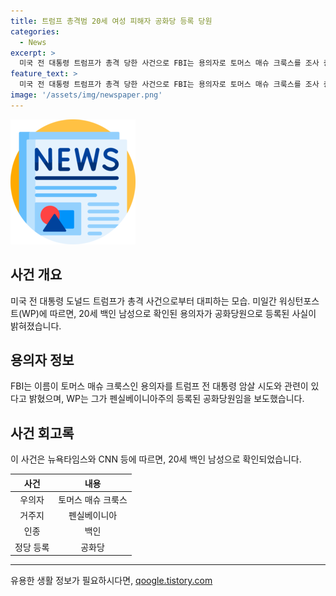 ```yaml
---
title: 트럼프 총격범 20세 여성 피해자 공화당 등록 당원
categories:
  - News
excerpt: >
  미국 전 대통령 트럼프가 총격 당한 사건으로 FBI는 용의자로 토머스 매슈 크룩스를 조사 중이며, 그는 공화당원으로 확인됐다. 펜실베이니아에 거주하는 20세 백인 남성으로 추정되며, 사건에 대한 조사가 진행 중이다. (150자)
feature_text: >
  미국 전 대통령 트럼프가 총격 당한 사건으로 FBI는 용의자로 토머스 매슈 크룩스를 조사 중이며, 그는 공화당원으로 확인됐다. 펜실베이니아에 거주하는 20세 백인 남성으로 추정되며, 사건에 대한 조사가 진행 중이다. (150자)
image: '/assets/img/newspaper.png'
---
```


<p><img src="/assets/img/newspaper.png" alt="kimp 속보" /></p>

<h2 data-ke-size="size26">사건 개요</h2>

<p data-ke-size="size16">미국 전 대통령 도널드 트럼프가 총격 사건으로부터 대피하는 모습. 미일간 워싱턴포스트(WP)에 따르면, 20세 백인 남성으로 확인된 용의자가 공화당원으로 등록된 사실이 밝혀졌습니다.</p>

<h2 data-ke-size="size26">용의자 정보</h2>

<p data-ke-size="size16">FBI는 이름이 토머스 매슈 크룩스인 용의자를 트럼프 전 대통령 암살 시도와 관련이 있다고 밝혔으며, WP는 그가 펜실베이니아주의 등록된 공화당원임을 보도했습니다.</p>

<h2 data-ke-size="size26">사건 회고록</h2>

<p data-ke-size="size16">이 사건은 뉴욕타임스와 CNN 등에 따르면, 20세 백인 남성으로 확인되었습니다.</p>

<table>
    <thead>
        <tr>
            <th style="text-align: center;">사건</th>
            <th style="text-align: center;">내용</th>
        </tr>
    </thead>
    <tbody>
        <tr>
            <td style="text-align: center;">우의자</td>
            <td style="text-align: center;">토머스 매슈 크룩스</td>
        </tr>
        <tr>
            <td style="text-align: center;">거주지</td>
            <td style="text-align: center;">펜실베이니아</td>
        </tr>
        <tr>
            <td style="text-align: center;">인종</td>
            <td style="text-align: center;">백인</td>
        </tr>
        <tr>
            <td style="text-align: center;">정당 등록</td>
            <td style="text-align: center;">공화당</td>
        </tr>
    </tbody>
</table>

<p><hr></p>
유용한 생활 정보가 필요하시다면, <a href="https://qoogle.tistory.com" rel="dofollow">qoogle.tistory.com</a>



